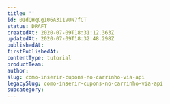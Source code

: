 ```yaml
---
title: ''
id: 01dQHqCg106A311VUN7fCT
status: DRAFT
createdAt: 2020-07-09T18:31:12.363Z
updatedAt: 2020-07-09T18:32:48.298Z
publishedAt: 
firstPublishedAt: 
contentType: tutorial
productTeam: 
author: 
slug: como-inserir-cupons-no-carrinho-via-api
legacySlug: como-inserir-cupons-no-carrinho-via-api
subcategory: 
---
```



